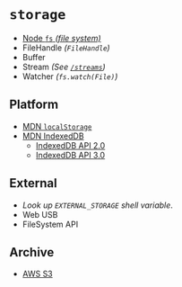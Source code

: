 # `storage`

  - [Node `fs` _(file system)_](https://nodejs.org/api/fs.html#fs_class_fs_dir)
  - FileHandle _(`FileHandle`)_
  - Buffer
  - Stream _(See [`/streams`](/streams#readme))_
  - Watcher _(`fs.watch(File)`)_


## Platform

  - [MDN `localStorage`](https://developer.mozilla.org/en-US/docs/Web/API/Window/localStorage)
  - [MDN IndexedDB](https://developer.mozilla.org/en-US/docs/Web/API/IndexedDB_API)
    - [IndexedDB API 2.0](https://www.w3.org/TR/IndexedDB/)
    - [IndexedDB API 3.0](https://w3c.github.io/IndexedDB/)

## External
  - _Look up `EXTERNAL_STORAGE` shell variable_.
  - Web USB
  - FileSystem API


## Archive

  - [AWS S3]()
